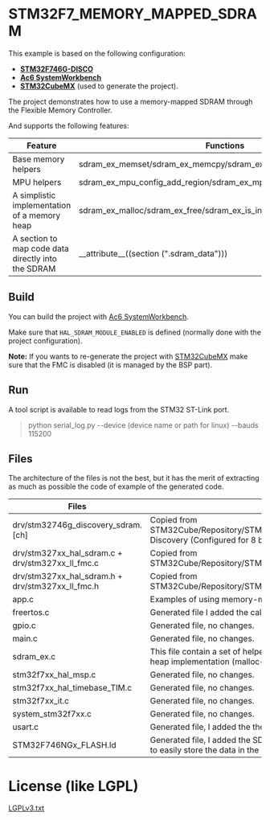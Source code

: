 STM32F7_MEMORY_MAPPED_SDRAM
===


This example is based on the following configuration:

* [__STM32F746G-DISCO__](http://www.st.com/en/evaluation-tools/32f746gdiscovery.html)
* [__Ac6 SystemWorkbench__](http://www.openstm32.org)
* [__STM32CubeMX__](http://www.st.com/en/development-tools/stm32cubemx.html) (used to generate the project).

The project demonstrates how to use a memory-mapped SDRAM through the Flexible Memory Controller.

And supports the following features:

| Feature | Functions |
| ------- | --------- |
| Base memory helpers | sdram_ex_memset/sdram_ex_memcpy/sdram_ex_memcmp/sdram_ex_get_sp |
| MPU helpers | sdram_ex_mpu_config_add_region/sdram_ex_mpu_config |
| A simplistic implementation of a memory heap | sdram_ex_malloc/sdram_ex_free/sdram_ex_is_in_heap |
| A section to map code data directly into the SDRAM | \_\_attribute\_\_((section (".sdram_data"))) |


Build
---

You can build the project with [Ac6 SystemWorkbench](http://www.openstm32.org).

Make sure that `HAL_SDRAM_MODULE_ENABLED` is defined (normally done with the project configuration).

__Note:__ If you wants to re-generate the project with [STM32CubeMX](http://www.st.com/en/development-tools/stm32cubemx.html) make sure that the FMC is disabled (it is managed by the BSP part).


Run
---
A tool script is available to read logs from the STM32 ST-Link port.

> python serial_log.py --device (device name or path for linux) --bauds 115200


Files
---

The architecture of the files is not the best, but it has the merit of extracting as much as possible the code of example of the generated code.

| Files | Changes |
| ----- | ------- |
| drv/stm32746g_discovery_sdram.[ch] | Copied from STM32Cube/Repository/STM32Cube_FW_F7_V1.7.0/Drivers/BSP/STM32746G-Discovery (Configured for 8 bits data and 12 bits address).  |
| drv/stm327xx_hal_sdram.c + drv/stm327xx_ll_fmc.c | Copied from STM32Cube/Repository/STM32Cube_FW_F7_V1.7.0/Drivers/STM32F7xx_HAL_Driver/Src |
| drv/stm327xx_hal_sdram.h + drv/stm327xx_ll_fmc.h | Copied from STM32Cube/Repository/STM32Cube_FW_F7_V1.7.0/Drivers/STM32F7xx_HAL_Driver/Inc |
| app.c | Examples of using memory-mapped SDRAM. |
| freertos.c | Generated file I added the call of these functions app_init and app_task_loop. |
| gpio.c | Generated file, no changes. |
| main.c | Generated file, no changes. |
| sdram_ex.c | This file contain a set of helpers function and it define the management of the SDRAM heap implementation (malloc+free). |
| stm32f7xx_hal_msp.c | Generated file, no changes. |
| stm32f7xx_hal_timebase_TIM.c | Generated file, no changes. |
| stm32f7xx_it.c | Generated file, no changes. |
| system_stm32f7xx.c | Generated file, no changes. |
| usart.c | Generated file, I added the the _write function (to redirect printf on the usart). |
| STM32F746NGx_FLASH.ld | Generated file, I added the SDRAM memory section and a new section named sdram_data to easily store the data in the SDRAM from the C code. |


License (like LGPL)
==================

[LGPLv3.txt](./LICENSE)